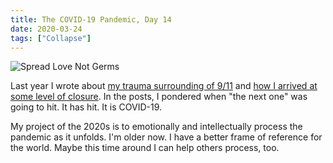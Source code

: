 ```yaml
---
title: The COVID-19 Pandemic, Day 14
date: 2020-03-24
tags: ["Collapse"]
---
```


![Spread Love Not Germs](/images/spread-love-not-germs.jpg)

Last year I wrote about [my trauma surrounding of 9/11](/2019/03/03/fear-immainence/) and [how I arrived at some level of closure](/2019/09/11/personal-mythologies-ii-9-11). In the posts, I pondered when "the next one" was going to hit. It has hit. It is COVID-19.

<!--x-->

My project of the 2020s is to emotionally and intellectually process the pandemic as it unfolds. I'm older now. I have a better frame of reference for the world. Maybe this time around I can help others process, too.

